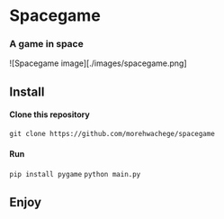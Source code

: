 # Spacegame
### A game in space
![Spacegame image][./images/spacegame.png]
## Install
#### Clone this repository
`git clone https://github.com/morehwachege/spacegame`
#### Run
`pip install pygame`
`python main.py`
## Enjoy

